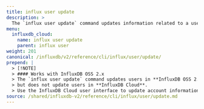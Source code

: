 ```yaml
---
title: influx user update
description: >
  The `influx user update` command updates information related to a user such as their user name.
menu:
  influxdb_cloud:
    name: influx user update
    parent: influx user
weight: 201
canonical: /influxdb/v2/reference/cli/influx/user/update/
prepend: |
  > [!NOTE]
  > #### Works with InfluxDB OSS 2.x
  > The `influx user update` command updates users in **InfluxDB OSS 2.x**,
  > but does not update users in **InfluxDB Cloud**.
  > Use the InfluxDB Cloud user interface to update account information.
source: /shared/influxdb-v2/reference/cli/influx/user/update.md
---
```


<!-- The content for this file is located at
// SOURCE content/shared/influxdb-v2/reference/cli/influx/user/update.md -->
